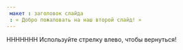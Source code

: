 ```yaml
---
 макет : заголовок слайда
 : « Добро пожаловать на наш второй слайд! »
---
```

HHHHHHH
Используйте стрелку влево, чтобы вернуться!

